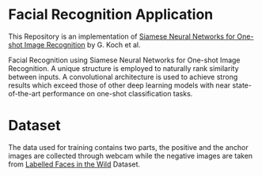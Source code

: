 # Facial Recognition Application

This Repository is an implementation of [Siamese Neural Networks for One-shot Image Recognition](https://www.cs.cmu.edu/~rsalakhu/papers/oneshot1.pdf) by G. Koch et al.

Facial Recognition using Siamese Neural Networks for One-shot Image Recognition. A unique structure is employed to naturally rank similarity between inputs. A convolutional architecture is used to achieve strong results which exceed those of other deep learning models with near state-of-the-art performance on one-shot classification tasks.

# Dataset 
The data used for training contains two parts, the positive and the anchor images are collected through webcam while the negative images are taken from [Labelled Faces in the Wild](http://vis-www.cs.umass.edu/lfw/) Dataset.
